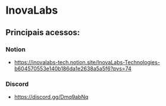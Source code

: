 # InovaLabs


## Principais acessos:

### Notion
- https://inovalabs-tech.notion.site/InovaLabs-Technologies-b604570553e140b186da1e2638a5a5f6?pvs=74

### Discord
- https://discord.gg/Dmq9abNq

